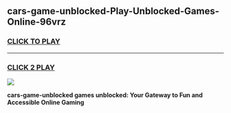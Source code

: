 
## cars-game-unblocked-Play-Unblocked-Games-Online-96vrz
<h3>
<a href="https://premium76.site?title=cars-game-unblocked&ref=24A">CLICK TO PLAY</a></h3>
<hr>

<h3>
<a href="https://premium76.site?title=cars-game-unblocked&ref=24A">CLICK 2 PLAY</a>
  
</h3>

<a href="https://premium76.site?title=cars-game-unblocked&ref=24A"><img src="https://clearcache.store/games.png"></a>


**cars-game-unblocked games unblocked: Your Gateway to Fun and Accessible Online Gaming**
